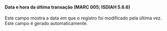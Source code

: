 #### **Data e hora da última transação (MARC 005; ISDIAH 5.6.6)**

Este campo mostra a data em que o registro foi modificado pela última vez. Este campo é gerado automaticamente.